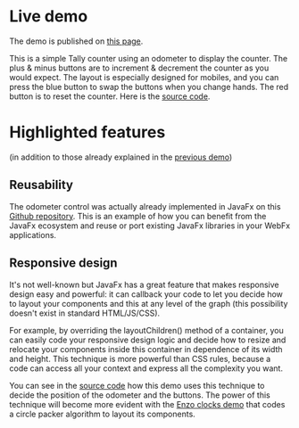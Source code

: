 # Live demo

The demo is published on [this page][demo-live-link].

This is a simple Tally counter using an odometer to display the counter.
The plus & minus buttons are to increment & decrement the counter as you would expect.
The layout is especially designed for mobiles, and you can press the blue button to swap the buttons when you change hands.
The red button is to reset the counter. Here is the [source code][demo-source-link].

# Highlighted features

(in addition to those already explained in the [previous demo][previous-demo-repo-link])

## Reusability

The odometer control was actually already implemented in JavaFx on this [Github repository][hansolo-odometer-link].
This is an example of how you can benefit from the JavaFx ecosystem and reuse or port existing JavaFx libraries in your WebFx applications.

## Responsive design

It's not well-known but JavaFx has a great feature that makes responsive design easy and powerful:
it can callback your code to let you decide how to layout your components and this at any level of the graph (this possibility doesn't exist in standard HTML/JS/CSS).

For example, by overriding the layoutChildren() method of a container, you can easily code your responsive design logic and decide how to resize and relocate your components inside this container in dependence of its width and height.
This technique is more powerful than CSS rules, because a code can access all your context and express all the complexity you want.

You can see in the [source code][demo-source-link] how this demo uses this technique to decide the position of the odometer and the buttons.
The power of this technique will become more evident with the [Enzo clocks demo][webfx-enzoclocks-repo-link] that codes a circle packer algorithm to layout its components.

[demo-live-link]: https://tallycounter.webfx-project.org
[demo-source-link]: https://github.com/webfx-project/webfx-demo-tallycounter/blob/main/webfx-demo-tallycounter-application/src/main/java/webfx/demo/tallycounter/TallyCounterApplication.java
[previous-demo-repo-link]: https://github.com/webfx-project/webfx-demo-particles
[hansolo-odometer-link]: https://github.com/HanSolo/odometer
[webfx-enzoclocks-repo-link]: https://github.com/webfx-project/webfx-demo-enzoclocks
